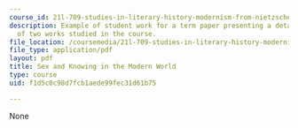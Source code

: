 ```yaml
---
course_id: 21l-709-studies-in-literary-history-modernism-from-nietzsche-to-fellini-fall-2010
description: Example of student work for a term paper presenting a detailed comparison
  of two works studied in the course.
file_location: /coursemedia/21l-709-studies-in-literary-history-modernism-from-nietzsche-to-fellini-fall-2010/f1d5c0c98d7fcb1aede99fec31d61b75_MIT21L_709F10_assn01.pdf
file_type: application/pdf
layout: pdf
title: Sex and Knowing in the Modern World
type: course
uid: f1d5c0c98d7fcb1aede99fec31d61b75

---
```

None